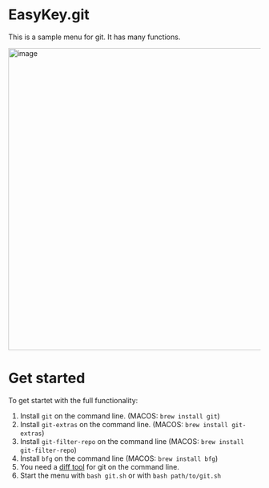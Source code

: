 # EasyKey.git

This is a sample menu for git. It has many functions. 

<img width="604" alt="image" src="https://github.com/nschlimm/EasyKey.shellmenu/assets/876604/cce803e3-50f0-41c4-ae9a-d0eb4fed45b8">

# Get started

To get startet with the full functionality:

1. Install `git` on the command line. (MACOS: `brew install git`)
2. Install `git-extras` on the command line. (MACOS: `brew install git-extras`)
3. Install `git-filter-repo` on the command line (MACOS: `brew install git-filter-repo`)
4. Install `bfg` on the command line (MACOS: `brew install bfg`)
5. You need a [diff tool](https://git-scm.com/docs/git-difftool) for git on the command line.
6. Start the menu with `bash git.sh` or with `bash path/to/git.sh`
